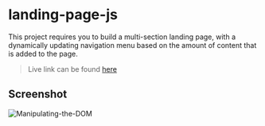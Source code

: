 # landing-page-js
This project requires you to build a multi-section landing page, with a dynamically updating navigation menu based on the amount of content that is added to the page.

> Live link can be found [here](https://codelikeagirl29.github.io/landing-page-js/)

## Screenshot

![Manipulating-the-DOM](https://user-images.githubusercontent.com/25946305/227807942-8b8380b2-16ec-4993-811c-e5de40cf2a9e.png)
